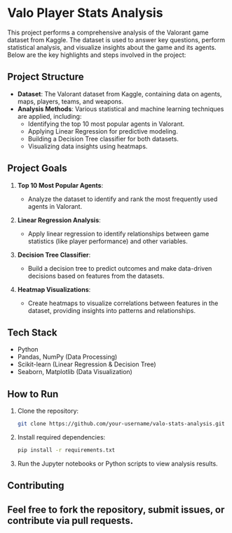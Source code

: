 # Valo Player Stats Analysis

This project performs a comprehensive analysis of the Valorant game dataset from Kaggle. The dataset is used to answer key questions, perform statistical analysis, and visualize insights about the game and its agents. Below are the key highlights and steps involved in the project:

## Project Structure
- **Dataset**: The Valorant dataset from Kaggle, containing data on agents, maps, players, teams, and weapons.
- **Analysis Methods**: Various statistical and machine learning techniques are applied, including:
  - Identifying the top 10 most popular agents in Valorant.
  - Applying Linear Regression for predictive modeling.
  - Building a Decision Tree classifier for both datasets.
  - Visualizing data insights using heatmaps.

## Project Goals

1. **Top 10 Most Popular Agents**: 
   - Analyze the dataset to identify and rank the most frequently used agents in Valorant.

2. **Linear Regression Analysis**: 
   - Apply linear regression to identify relationships between game statistics (like player performance) and other variables.

3. **Decision Tree Classifier**: 
   - Build a decision tree to predict outcomes and make data-driven decisions based on features from the datasets.

4. **Heatmap Visualizations**: 
   - Create heatmaps to visualize correlations between features in the dataset, providing insights into patterns and relationships.

## Tech Stack
- Python
- Pandas, NumPy (Data Processing)
- Scikit-learn (Linear Regression & Decision Tree)
- Seaborn, Matplotlib (Data Visualization)

## How to Run

1. Clone the repository:  
   ```bash
   git clone https://github.com/your-username/valo-stats-analysis.git
   ```
2. Install required dependencies:  
   ```bash
   pip install -r requirements.txt
   ```
3. Run the Jupyter notebooks or Python scripts to view analysis results.

## Contributing
Feel free to fork the repository, submit issues, or contribute via pull requests.
---
